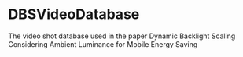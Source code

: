 # DBSVideoDatabase
The video shot database used in the paper Dynamic Backlight Scaling Considering Ambient Luminance for Mobile Energy Saving
